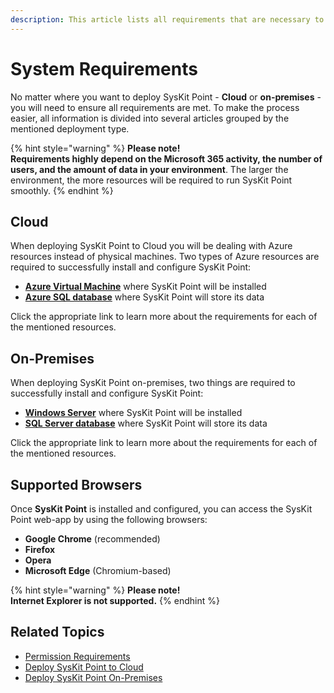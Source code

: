 ```yaml
---
description: This article lists all requirements that are necessary to install and use SysKit Point.
---
```


# System Requirements

No matter where you want to deploy SysKit Point - **Cloud** or **on-premises** - you will need to ensure all requirements are met. To make the process easier, all information is divided into several articles grouped by the mentioned deployment type.

{% hint style="warning" %}
**Please note!**  
**Requirements highly depend on the Microsoft 365 activity, the number of users, and the amount of data in your environment**. The larger the environment, the more resources will be required to run SysKit Point smoothly.
{% endhint %}

## Cloud

When deploying SysKit Point to Cloud you will be dealing with Azure resources instead of physical machines. Two types of Azure resources are required to successfully install and configure SysKit Point:

* [**Azure Virtual Machine**](../installation/deploy-syskit-point-to-cloud/hardware-software-requirements.md#azure-virtual-machine-requirements) where SysKit Point will be installed
* [**Azure SQL database**](../installation/deploy-syskit-point-to-cloud/hardware-software-requirements.md#azure-sql-database-requirements) where SysKit Point will store its data 

Click the appropriate link to learn more about the requirements for each of the mentioned resources.

## On-Premises

When deploying SysKit Point on-premises, two things are required to successfully install and configure SysKit Point:

* [**Windows Server**](../installation/deploy-syskit-point-on-premises/hardware-software-requirements.md#virtual-machine-requirements) where SysKit Point will be installed
* [**SQL Server database**](../installation/deploy-syskit-point-on-premises/hardware-software-requirements.md#sql-server-requirements) where SysKit Point will store its data 

Click the appropriate link to learn more about the requirements for each of the mentioned resources.

## Supported Browsers

Once **SysKit Point** is installed and configured, you can access the SysKit Point web-app by using the following browsers:

* **Google Chrome** \(recommended\)
* **Firefox**
* **Opera**
* **Microsoft Edge** \(Chromium-based\)

{% hint style="warning" %}
**Please note!**  
**Internet Explorer is not supported.**
{% endhint %}

## Related Topics

* [Permission Requirements](permission-requirements.md)
* [Deploy SysKit Point to Cloud](../installation/deploy-syskit-point-to-cloud/)
* [Deploy SysKit Point On-Premises](../installation/deploy-syskit-point-on-premises/)


